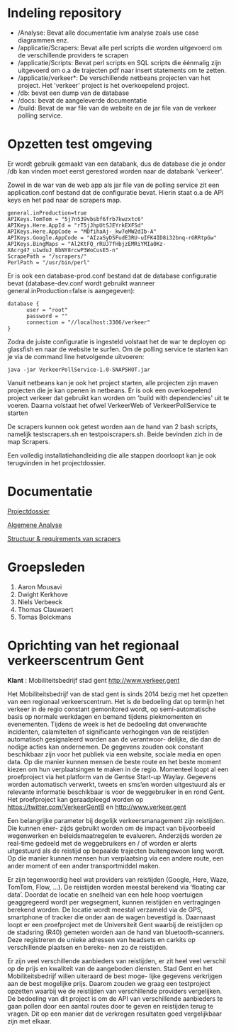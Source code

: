 # Indeling repository

* /Analyse: Bevat alle documentatie ivm analyse zoals use case diagrammen enz.
* /applicatie/Scrapers: Bevat alle perl scripts die worden uitgevoerd om de verschillende providers te scrapen
* /applicatie/Scripts: Bevat perl scripts en SQL scripts die éénmalig zijn uitgevoerd om o.a de trajecten pdf naar insert statements om te zetten.
* /applicatie/verkeer*: De verschillende netbeans projecten van het project. Het 'verkeer' project is het overkoepelend project.
* /db: bevat een dump van de database
* /docs: bevat de aangeleverde documentatie
* /build: Bevat de war file van de website en de jar file van de verkeer polling service.

# Opzetten test omgeving

Er wordt gebruik gemaakt van een databank, dus de database die je onder /db kan vinden moet eerst gerestored worden naar de databank 'verkeer'.

Zowel in de war van de web app als jar file van de polling service zit een application.conf bestand dat de configuratie bevat. Hierin staat o.a de API keys en het pad naar de scrapers map. 
```
general.inProduction=true
APIKeys.TomTom = "5j7n539vbsbf6frb7kwzxtc6"
APIKeys.Here.AppId = "rT5jJhpUtSJEYrkEXFSd"
APIKeys.Here.AppCode = "MDfihaAj-_kw7eMW2dIb-A"
APIKeys.Google.AppCode = "AIzaSyDSFudE3RU-uIFK4ID8i32bnq-rGRRtpGw"
APIKeys.BingMaps = "Al2KtFQ_rRUJ7fHbjzEMRiYMIa0Kz-XAcrg47_u1wduJ_BbNY8rcwP3WoCusE5-n"
ScrapePath = "/scrapers/"
PerlPath = "/usr/bin/perl"
```
Er is ook een database-prod.conf bestand dat de database configuratie bevat (database-dev.conf wordt gebruikt wanneer general.inProduction=false is aangegeven):
```
database {  
      user = "root"
      password = ""
      connection = "//localhost:3306/verkeer"
}
```

Zodra de juiste configuratie is ingesteld volstaat het de war te deployen op glassfish en naar de website te surfen. Om de polling service te starten kan je via de command line hetvolgende uitvoeren:
```
java -jar VerkeerPollService-1.0-SNAPSHOT.jar
```

Vanuit netbeans kan je ook het project starten, alle projecten zijn maven projecten die je kan openen in netbeans. Er is ook een overkoepelend project verkeer dat gebruikt kan worden om 'build with dependencies' uit te voeren. Daarna volstaat het ofwel VerkeerWeb of VerkeerPollService te starten

De scrapers kunnen ook getest worden aan de hand van 2 bash scripts, namelijk testscrapers.sh en testpoiscrapers.sh. Beide bevinden zich in de map Scrapers.

Een volledig installatiehandleiding die alle stappen doorloopt kan je ook terugvinden in het projectdossier.

# Documentatie

[Projectdossier](https://github.ugent.be/iii-vop2016/verkeer-4/blob/master/Analyse/projectdossier-vop.pdf)

[Algemene Analyse](https://github.ugent.be/iii-vop2016/verkeer-4/wiki/Analyse)

[Structuur & requirements van scrapers](https://github.ugent.be/iii-vop2016/verkeer-4/wiki/Documentatie-Scrapers)




# Groepsleden

1. Aaron Mousavi
2. Dwight Kerkhove
4. Niels Verbeeck
5. Thomas Clauwaert
6. Tomas Bolckmans

# Oprichting van het regionaal verkeerscentrum Gent
**Klant** : Mobiliteitsbedrijf stad gent http://www.verkeer.gent

Het Mobiliteitsbedrijf van de stad gent is sinds 2014 bezig met het opzetten van een regionaal
verkeerscentrum. Het is de bedoeling dat op termijn het verkeer in de regio constant gemonitored
wordt, op semi-automatische basis op normale werkdagen en bemand tijdens piekmomenten en
evenementen. Tijdens de week is het de bedoeling dat onverwachte incidenten, calamiteiten of
significante verhogingen van de reistijden automatisch gesignaleerd worden aan de verantwoor-
delijke, die dan de nodige acties kan ondernemen. De gegevens zouden ook constant beschikbaar
zijn voor het publiek via een website, sociale media en open data. Op die manier kunnen mensen
de beste route en het beste moment kiezen om hun verplaatsingen te maken in de regio.
Momenteel loopt al een proefproject via het platform van de Gentse Start-up Waylay. Gegevens
worden automatisch verwerkt, tweets en sms’en worden uitgestuurd als er relevante informatie
beschikbaar is voor de weggebruiker in en rond Gent. Het proefproject kan geraadpleegd worden
op https://twitter.com/VerkeerGentB en http://www.verkeer.gent

Een belangrijke parameter bij degelijk verkeersmanagement zijn reistijden. Die kunnen ener-
zijds gebruikt worden om de impact van bijvoorbeeld wegenwerken en beleidsmaatregelen te
evalueren. Anderzijds worden ze real-time gedeeld met de weggebruikers en / of worden er alerts
uitgestuurd als de reistijd op bepaalde trajecten buitengewoon lang wordt. Op die manier kunnen
mensen hun verplaatsing via een andere route, een ander moment of een ander transportmiddel
maken.

Er zijn tegenwoordig heel wat providers van reistijden (Google, Here, Waze, TomTom, Flow, ...).
De reistijden worden meestal berekend via ’floating car data’. Doordat de locatie en snelheid van
een hele hoop voertuigen geaggregeerd wordt per wegsegment, kunnen reistijden en vertragingen
berekend worden. De locatie wordt meestal verzameld via de GPS, smartphone of tracker die
onder aan de wagen bevestigd is. Daarnaast loopt er een proefproject met de Universiteit Gent
waarbij de reistijden op de stadsring (R40) gemeten worden aan de hand van bluetooth-scanners.
Deze registreren de unieke adressen van headsets en carkits op verschillende plaatsen en bereke-
nen zo de reistijden.

Er zijn veel verschillende aanbieders van reistijden, er zit heel veel verschil op de prijs en kwaliteit
van de aangeboden diensten. Stad Gent en het Mobiliteitsbedrijf willen uiteraard de best moge-
lijke gegevens verkrijgen aan de best mogelijke prijs. Daarom zouden we graag een testproject
opzetten waarbij we de reistijden van verschillende providers vergelijken.
De bedoeling van dit project is om de API van verschillende aanbieders te gaan pollen door een
aantal routes door te geven en reistijden terug te vragen. Dit op een manier dat de verkregen
resultaten goed vergelijkbaar zijn met elkaar.

